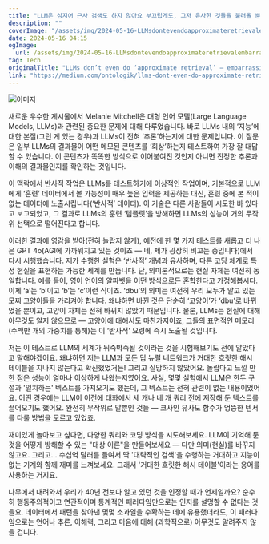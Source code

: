 ```yaml
---
title: "LLM은 심지어 근사 검색도 하지 않아요 부끄럽게도, 그저 유사한 것들을 불러올 뿐이에요"
description: ""
coverImage: "/assets/img/2024-05-16-LLMsdontevendoapproximateretrievalembarrassinglytheyjustrecallsimilars_0.png"
date: 2024-05-16 04:15
ogImage: 
  url: /assets/img/2024-05-16-LLMsdontevendoapproximateretrievalembarrassinglytheyjustrecallsimilars_0.png
tag: Tech
originalTitle: "LLMs don’t even do ‘approximate retrieval’ — embarrassingly, they just recall ‘similars’"
link: "https://medium.com/ontologik/llms-dont-even-do-approximate-retrieval-embarrassingly-they-try-to-recall-some-similars-59147f9f9cce"
---
```



![이미지](/assets/img/2024-05-16-LLMsdontevendoapproximateretrievalembarrassinglytheyjustrecallsimilars_0.png)

새로운 우수한 게시물에서 Melanie Mitchell은 대형 언어 모델(Large Language Models, LLMs)과 관련된 중요한 문제에 대해 다루었습니다. 바로 LLMs 내의 ‘지능’에 대한 본질(그런 게 있는 경우)과 LLMs이 전혀 ‘추론’하는지에 대한 문제입니다. 이 질문은 일부 LLMs의 결과물이 어떤 메모된 콘텐츠를 ‘회상’하는지 테스트하여 가장 잘 대답할 수 있습니다. 이 콘텐츠가 똑똑한 방식으로 이어붙여진 것인지 아니면 진정한 추론과 이해의 결과물인지를 확인하는 것입니다.

이 맥락에서 반사적 작업은 LLMs를 테스트하기에 이상적인 작업이며, 기본적으로 LLM에게 ‘훈련’ 데이터에서 볼 가능성이 매우 높은 입력을 제공하는 대신, 훈련 중에 본 적이 없는 데이터에 노출시킵니다(‘반사적’ 데이터). 이 기술은 다른 사람들이 시도한 바 있다고 보고되었고, 그 결과로 LLMs의 훈련 ‘템플릿’을 방해하면 LLMs의 성능이 거의 무작위 선택으로 떨어진다고 합니다.

이러한 결과에 영감을 받아(전혀 놀랍지 않게), 예전에 한 몇 가지 테스트를 새롭고 더 나은 GPT 4o(AGI에 가까워지고 있는 것이죠 — 네, 제가 굉장히 비꼬는 중입니다)에서 다시 시행했습니다. 제가 수행한 실험은 ‘반사적’ 개념과 유사하며, 다른 코딩 체계로 특정 현실을 표현하는 가능한 세계를 만듭니다. 단, 의미론적으로는 현실 자체는 여전히 동일합니다. 예를 들어, 영어 언어의 알파벳을 어떤 방식으로든 혼합한다고 가정해봅시다. 이제 ‘a’는 ‘b’이고 ‘b’는 ‘c’이런 식이죠. ‘dbu’의 의미는 여전히 우리 모두가 알고 있는 모찌 고양이들을 가리켜야 합니다. 왜냐하면 바뀐 것은 단순히 ‘고양이’가 ‘dbu’로 바뀌었을 뿐이고, 고양이 자체는 전혀 바뀌지 않았기 때문입니다. 물론, LLMs는 현실에 대해 아무것도 알지 않으므로 — 고양이에 대해서도 마찬가지이죠, 그들의 표면적인 메모리(수백만 개의 가중치를 통해)는 이 ‘반사적’ 요령에 즉시 노출될 것입니다.



저는 이 테스트로 LLM의 세계가 뒤죽박죽될 것이라는 것을 시험해보기도 전에 알았다고 말해야겠어요. 왜냐하면 저는 LLM과 모든 딥 뉴럴 네트워크가 거대한 흐릿한 해시 테이블을 지나지 않는다고 확신했었거든! 그리고 실망하지 않았어요. 놀랍다고 느낄 만한 점은 성능이 얼마나 이상하게 나왔는지였어요. 사실, 몇몇 실험에서 LLM은 한두 구절과 '일치하는' 텍스트를 가져오기도 했는데, 그 텍스트는 전혀 관련이 없는 내용이었어요. 어떤 경우에는 LLM이 이전에 대화에서 세 개나 네 개 쿼리 전에 저장해 둔 텍스트를 끌어오기도 했어요. 완전히 무작위로 말뿐인 것들 — 코사인 유사도 함수가 엉뚱한 텐서를 다룰 방법을 모르고 있었죠.

재미있게 놀아보고 싶다면, 다양한 쿼리와 코딩 방식을 시도해보세요. LLM이 기억해 둔 것을 어떻게 방해할 수 있는 "대상 이론"을 만들어보세요 — 다만 의미(현실)를 바꾸지 않고요. 그리고... 수십억 달러를 들여서 딱 '대략적인 검색'을 수행하는 거대하고 지능이 없는 기계와 함께 재미를 느껴보세요. 그래서 '거대한 흐릿한 해시 테이블'이라는 용어를 사용하는 거지요.



나무에서 내려와서 우리가 40년 전보다 알고 있던 것을 인정할 때가 언제일까요? 순수히 행동주의적이고 연관적이며 통계적인 패러다임만으로는 인지를 설명할 수 없다는 것을요. 데이터에서 패턴을 찾아낸 몇몇 소과일을 수확하는 데에 유용했더라도, 이 패러다임으로는 언어나 추론, 이해력, 그리고 마음에 대해 (과학적으로) 아무것도 알려주지 않을 겁니다.
